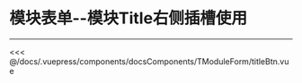 # 模块表单--模块Title右侧插槽使用

---

<common-code-format isShowModule>
  <docsComponents-TModuleForm-titleBtn slot="source"></docsComponents-TModuleForm-titleBtn>
 <<< @/docs/.vuepress/components/docsComponents/TModuleForm/titleBtn.vue
</common-code-format>
